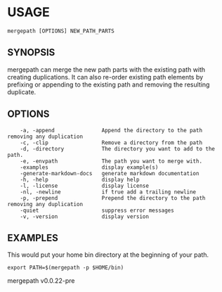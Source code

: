 
# USAGE

	mergepath [OPTIONS] NEW_PATH_PARTS

## SYNOPSIS


mergepath can merge the new path parts with the existing path with creating duplications.
It can also re-order existing path elements by prefixing or appending to the existing
path and removing the resulting duplicate.


## OPTIONS

```
    -a, -append               Append the directory to the path removing any duplication
    -c, -clip                 Remove a directory from the path
    -d, -directory            The directory you want to add to the path.
    -e, -envpath              The path you want to merge with.
    -examples                 display example(s)
    -generate-markdown-docs   generate markdown documentation
    -h, -help                 display help
    -l, -license              display license
    -nl, -newline             if true add a trailing newline
    -p, -prepend              Prepend the directory to the path removing any duplication
    -quiet                    suppress error messages
    -v, -version              display version
```


## EXAMPLES


This would put your home bin directory at the beginning of your path.

	export PATH=$(mergepath -p $HOME/bin)


mergepath v0.0.22-pre
